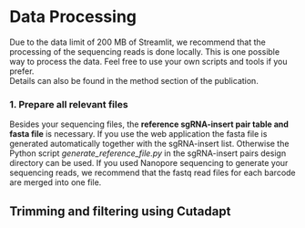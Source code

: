 # Data Processing
Due to the data limit of 200 MB of Streamlit, we recommend that the processing of the sequencing reads is done locally.
This is one possible way to process the data. Feel free to use your own scripts and tools if you prefer.  
Details can also be found in the method section of the publication.

### 1.  Prepare all relevant files

Besides your sequencing files, the **reference sgRNA-insert pair table and fasta file** is necessary. If you use the web application the fasta file is generated automatically
together with the sgRNA-insert list. Otherwise the Python script *generate_reference_file.py* in the sgRNA-insert pairs design directory  can be used. If you used Nanopore sequencing to generate your sequencing reads, we recommend that the fastq read files for each barcode are merged into one file. 

## Trimming and filtering using Cutadapt 